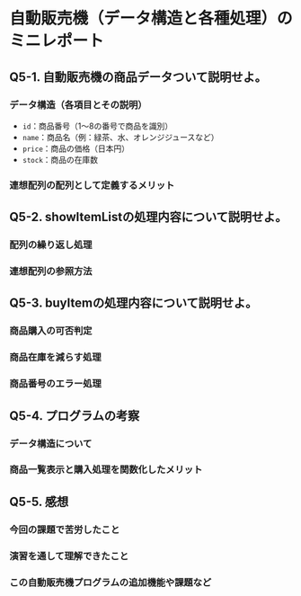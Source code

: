# 自動販売機（データ構造と各種処理）のミニレポート
## Q5-1. 自動販売機の商品データついて説明せよ。
### データ構造（各項目とその説明）
- `id`：商品番号（1～8の番号で商品を識別）
- `name`：商品名（例：緑茶、水、オレンジジュースなど）
- `price`：商品の価格（日本円）
- `stock`：商品の在庫数

### 連想配列の配列として定義するメリット
## Q5-2. showItemListの処理内容について説明せよ。
### 配列の繰り返し処理
### 連想配列の参照方法
## Q5-3. buyItemの処理内容について説明せよ。
### 商品購入の可否判定
### 商品在庫を減らす処理
### 商品番号のエラー処理
## Q5-4. プログラムの考察
### データ構造について
### 商品一覧表示と購入処理を関数化したメリット
## Q5-5. 感想
### 今回の課題で苦労したこと
### 演習を通して理解できたこと
### この自動販売機プログラムの追加機能や課題など
